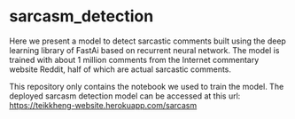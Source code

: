 # sarcasm_detection
Here we present a model to detect sarcastic comments built using the deep learning library of FastAi based on recurrent neural network. The model is trained with about 1 million comments from the Internet commentary website Reddit, half of which are actual sarcastic comments.

This repository only contains the notebook we used to train the model. The deployed sarcasm detection model can be accessed at this url: https://teikkheng-website.herokuapp.com/sarcasm